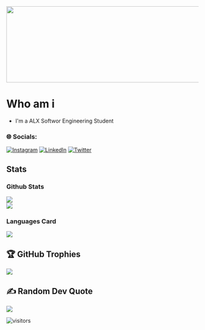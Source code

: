 <img src="https://github.com/Amyn00/Amyn00/blob/main/coding.png?raw=true" height="200" width="1000"/>



# Who am i
* I'm a ALX Softwor Engineering Student
### 🌐 Socials:
[![Instagram](https://img.shields.io/badge/Instagram-%23E4405F.svg?logo=Instagram&logoColor=white)](amyn.092/) [![LinkedIn](https://img.shields.io/badge/LinkedIn-%230077B5.svg?logo=linkedin&logoColor=white)](amyn092/) [![Twitter](https://img.shields.io/badge/Twitter-%231DA1F2.svg?logo=Twitter&logoColor=white)](Amyn_crypto) 

## Stats
### Github Stats
![](https://github-readme-stats.vercel.app/api?username=Amyn00&theme=dark&hide_border=false&include_all_commits=true&count_private=true)<br/>
![](https://github-readme-streak-stats.herokuapp.com/?user=Amyn00&theme=dark&hide_border=false)<br/>

### Languages Card
![](https://github-readme-stats.vercel.app/api/top-langs/?username=Amyn00&theme=dark&hide_border=false&include_all_commits=true&count_private=true&layout=compact)

## 🏆 GitHub Trophies
![](https://github-profile-trophy.vercel.app/?username=drbenasmah&theme=radical&no-frame=false&no-bg=true&margin-w=4)

## ✍️ Random Dev Quote
![](https://quotes-github-readme.vercel.app/api?type=horizontal&theme=radical)


![visitors](https://komarev.com/ghpvc/?username=Amyn00&color=brightgreen&style=plastic&label=PROFILE+VIEWS)
